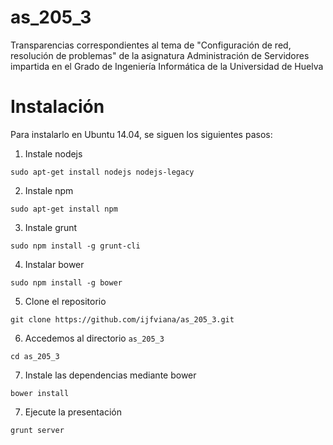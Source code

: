 as_205_3
========

Transparencias correspondientes al tema de "Configuración de red, resolución de problemas" de la asignatura Administración de Servidores impartida en el Grado de Ingeniería Informática de la Universidad de Huelva


Instalación
===========

Para instalarlo en Ubuntu 14.04, se siguen los siguientes pasos:

1. Instale nodejs

```
sudo apt-get install nodejs nodejs-legacy
```

2. Instale npm

```
sudo apt-get install npm
```

3. Instale grunt

```
sudo npm install -g grunt-cli
```

4. Instalar bower

```
sudo npm install -g bower
```

5. Clone el repositorio

```
git clone https://github.com/ijfviana/as_205_3.git
```

6. Accedemos al directorio `as_205_3`

```
cd as_205_3
```

7. Instale las dependencias mediante bower

```
bower install
```

7. Ejecute la presentación

```
grunt server
```
